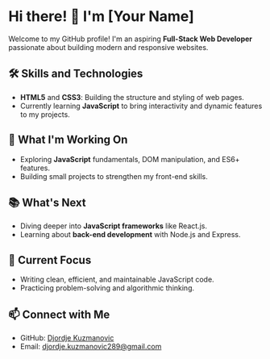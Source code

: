 # Hi there! 👋 I'm [Your Name]

Welcome to my GitHub profile! I'm an aspiring **Full-Stack Web Developer** passionate about building modern and responsive websites.

## 🛠 Skills and Technologies
- **HTML5** and **CSS3**: Building the structure and styling of web pages.
- Currently learning **JavaScript** to bring interactivity and dynamic features to my projects.

## 🚀 What I'm Working On
- Exploring **JavaScript** fundamentals, DOM manipulation, and ES6+ features.
- Building small projects to strengthen my front-end skills.

## 📚 What's Next
- Diving deeper into **JavaScript frameworks** like React.js.
- Learning about **back-end development** with Node.js and Express.

## 🌱 Current Focus
- Writing clean, efficient, and maintainable JavaScript code.
- Practicing problem-solving and algorithmic thinking.

## 📫 Connect with Me
- GitHub: [Djordje Kuzmanovic](https://github.com/DjordjeKuzmanovic1)
- Email: djordje.kuzmanovic289@gmail.com
